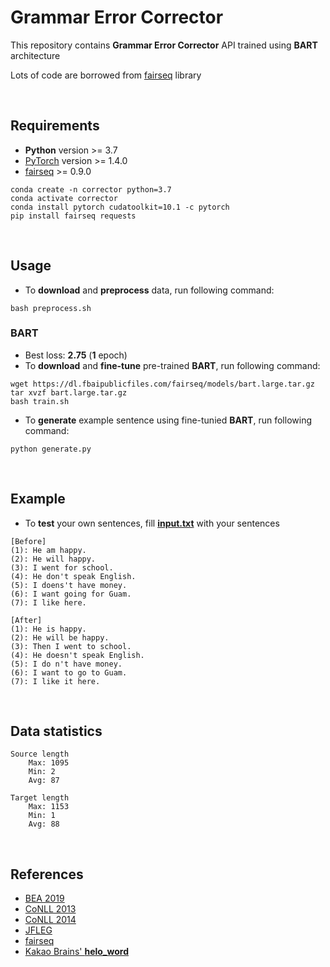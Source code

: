 # Grammar Error Corrector

This repository contains **Grammar Error Corrector** API trained using **BART** architecture

Lots of code are borrowed from [fairseq](https://github.com/pytorch/fairseq) library

<br/>

## Requirements

- **Python** version >= 3.7
- [PyTorch](https://pytorch.org/get-started/locally/) version >= 1.4.0
- [fairseq](https://github.com/pytorch/fairseq) >= 0.9.0

```
conda create -n corrector python=3.7
conda activate corrector
conda install pytorch cudatoolkit=10.1 -c pytorch
pip install fairseq requests
```

<br/>

## Usage

- To **download** and **preprocess** data, run following command:

```
bash preprocess.sh
```

### BART

- Best loss: **2.75** (**1** epoch)
- To **download** and **fine-tune** pre-trained **BART**, run following command:

```
wget https://dl.fbaipublicfiles.com/fairseq/models/bart.large.tar.gz
tar xvzf bart.large.tar.gz
bash train.sh
```

- To **generate** example sentence using fine-tunied **BART**, run following command:

```
python generate.py
```


<br/>

## Example

- To **test** your own sentences, fill [**input.txt**](output/input.txt) with your sentences

```
[Before]
(1): He am happy.
(2): He will happy.
(3): I went for school.
(4): He don't speak English.
(5): I doens't have money.
(6): I want going for Guam.
(7): I like here.

[After]
(1): He is happy.
(2): He will be happy.
(3): Then I went to school.
(4): He doesn't speak English.
(5): I do n't have money.
(6): I want to go to Guam.
(7): I like it here.
```

<br/>

## Data statistics

```
Source length
    Max: 1095
    Min: 2
    Avg: 87

Target length
    Max: 1153
    Min: 1
    Avg: 88
```

<br/>

## References
- [BEA 2019](https://convention2.allacademic.com/one/bea/bea19/)
- [CoNLL 2013](https://www.comp.nus.edu.sg/~nlp/conll13st.html)
- [CoNLL 2014](https://www.comp.nus.edu.sg/~nlp/conll14st.html)
- [JFLEG](https://github.com/keisks/jfleg)
- [fairseq](https://github.com/pytorch/fairseq)
- [Kakao Brains' **helo_word**](https://github.com/kakaobrain/helo_word)
